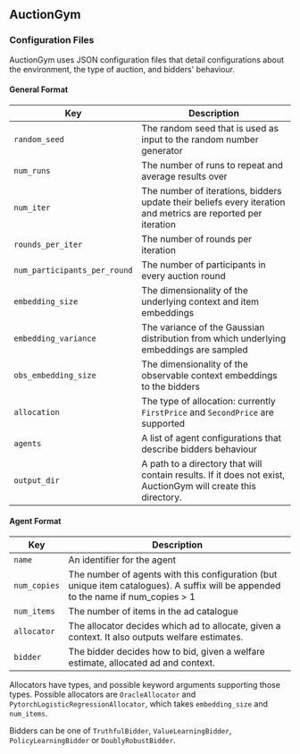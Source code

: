 ## AuctionGym

### Configuration Files

AuctionGym uses JSON configuration files that detail configurations about the environment, the type of auction, and bidders' behaviour.

#### General Format

| Key  | Description |
| ------------- | ------------- |
| `random_seed` | The random seed that is used as input to the random number generator  |
| `num_runs` | The number of runs to repeat and average results over  |
| `num_iter` | The number of iterations, bidders update their beliefs every iteration and metrics are reported per iteration  |
| `rounds_per_iter` | The number of rounds per iteration |
| `num_participants_per_round` | The number of participants in every auction round |
| `embedding_size` | The dimensionality of the underlying context and item embeddings |
| `embedding_variance` | The variance of the Gaussian distribution from which underlying embeddings are sampled  |
| `obs_embedding_size` | The dimensionality of the observable context embeddings to the bidders  |
| `allocation` | The type of allocation: currently `FirstPrice` and `SecondPrice` are supported  |
| `agents` | A list of agent configurations that describe bidders behaviour |
| `output_dir` | A path to a directory that will contain results. If it does not exist, AuctionGym will create this directory.  |


#### Agent Format

| Key  | Description |
| ------------- | ------------- |
| `name` | An identifier for the agent  |
| `num_copies` | The number of agents with this configuration (but unique item catalogues). A suffix will be appended to the name if num_copies > 1 |
| `num_items` | The number of items in the ad catalogue |
| `allocator` | The allocator decides which ad to allocate, given a context. It also outputs welfare estimates. |
| `bidder` | The bidder decides how to bid, given a welfare estimate, allocated ad and context.  |


Allocators have types, and possible keyword arguments supporting those types. Possible allocators are `OracleAllocator` and `PytorchLogisticRegressionAllocator`, which takes `embedding_size` and `num_items`.

Bidders can be one of `TruthfulBidder`, `ValueLearningBidder`, `PolicyLearningBidder` or `DoublyRobustBidder`.
